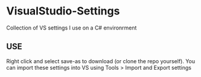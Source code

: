 # VisualStudio-Settings
Collection of VS settings I use on a C# environrment

## USE
Right click and select save-as to download (or clone the repo yourself). You can import these settings into VS using Tools > Import and Export settings

